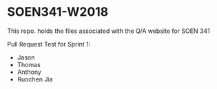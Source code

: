 # SOEN341-W2018
This repo. holds the files associated with the Q/A website for SOEN 341

Pull Request Test for Sprint 1: 
- Jason 
- Thomas
- Anthony
- Ruochen Jia
